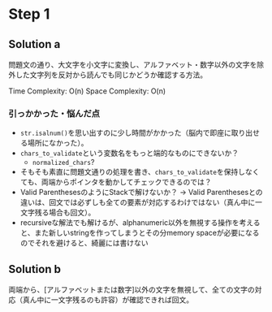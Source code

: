 # Step 1

## Solution a

問題文の通り、大文字を小文字に変換し、アルファベット・数字以外の文字を除外した文字列を反対から読んでも同じかどうか確認する方法。

Time Complexity: O(n)
Space Complexity: O(n)

### 引っかかった・悩んだ点

- `str.isalnum()`を思い出すのに少し時間がかかった（脳内で即座に取り出せる場所になかった）。
- `chars_to_validate`という変数名をもっと端的なものにできないか？
	- `normalized_chars`?
- そもそも素直に問題文通りの処理を書き、`chars_to_validate`を保持しなくても、両端からポインタを動かしてチェックできるのでは？
- Valid ParenthesesのようにStackで解けないか？ -> Valid Parenthesesとの違いは、回文では必ずしも全ての要素が対応するわけではない（真ん中に一文字残る場合も回文）。
- recursiveな解法でも解けるが、alphanumeric以外を無視する操作を考えると、また新しいstringを作ってしまうとその分memory spaceが必要になるのでそれを避けると、綺麗には書けない

## Solution b

両端から、[アルファベットまたは数字]以外の文字を無視して、全ての文字の対応（真ん中に一文字残るのも許容）が確認できれば回文。

